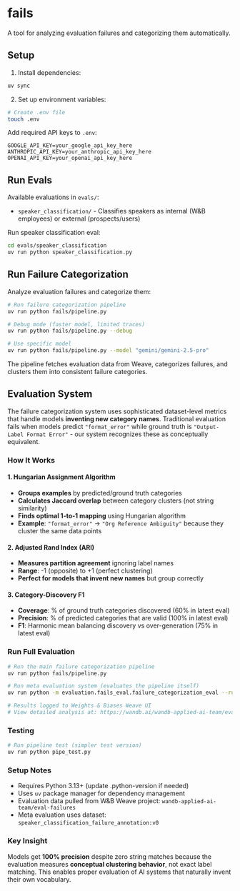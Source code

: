 # fails

A tool for analyzing evaluation failures and categorizing them automatically.

## Setup

1. Install dependencies:
```bash
uv sync
```

2. Set up environment variables:
```bash
# Create .env file
touch .env
```

Add required API keys to `.env`:
```env
GOOGLE_API_KEY=your_google_api_key_here
ANTHROPIC_API_KEY=your_anthropic_api_key_here  
OPENAI_API_KEY=your_openai_api_key_here
```

## Run Evals

Available evaluations in `evals/`:
- `speaker_classification/` - Classifies speakers as internal (W&B employees) or external (prospects/users)

Run speaker classification eval:
```bash
cd evals/speaker_classification
uv run python speaker_classification.py
```

## Run Failure Categorization

Analyze evaluation failures and categorize them:

```bash
# Run failure categorization pipeline
uv run python fails/pipeline.py

# Debug mode (faster model, limited traces)
uv run python fails/pipeline.py --debug

# Use specific model
uv run python fails/pipeline.py --model "gemini/gemini-2.5-pro"
```

The pipeline fetches evaluation data from Weave, categorizes failures, and clusters them into consistent failure categories.

## Evaluation System

The failure categorization system uses sophisticated dataset-level metrics that handle models **inventing new category names**. Traditional evaluation fails when models predict `"format_error"` while ground truth is `"Output-Label Format Error"` - our system recognizes these as conceptually equivalent.

### How It Works

#### 1. Hungarian Assignment Algorithm
- **Groups examples** by predicted/ground truth categories  
- **Calculates Jaccard overlap** between category clusters (not string similarity)
- **Finds optimal 1-to-1 mapping** using Hungarian algorithm
- **Example**: `"format_error"` → `"Org Reference Ambiguity"` because they cluster the same data points

#### 2. Adjusted Rand Index (ARI)
- **Measures partition agreement** ignoring label names
- **Range**: -1 (opposite) to +1 (perfect clustering)
- **Perfect for models that invent new names** but group correctly

#### 3. Category-Discovery F1  
- **Coverage**: % of ground truth categories discovered (60% in latest eval)
- **Precision**: % of predicted categories that are valid (100% in latest eval)  
- **F1**: Harmonic mean balancing discovery vs over-generation (75% in latest eval)

### Run Full Evaluation

```bash
# Run the main failure categorization pipeline
uv run python fails/pipeline.py

# Run meta evaluation system (evaluates the pipeline itself)  
uv run python -m evaluation.fails_eval.failure_categorization_eval --run_eval --debug

# Results logged to Weights & Biases Weave UI
# View detailed analysis at: https://wandb.ai/wandb-applied-ai-team/eval-failures/weave
```

### Testing

```bash
# Run pipeline test (simpler test version)
uv run python pipe_test.py
```

### Setup Notes
- Requires Python 3.13+ (update .python-version if needed)
- Uses `uv` package manager for dependency management  
- Evaluation data pulled from W&B Weave project: `wandb-applied-ai-team/eval-failures`
- Meta evaluation uses dataset: `speaker_classification_failure_annotation:v0`

### Key Insight
Models get **100% precision** despite zero string matches because the evaluation measures **conceptual clustering behavior**, not exact label matching. This enables proper evaluation of AI systems that naturally invent their own vocabulary.